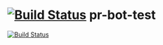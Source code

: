 [![Build Status](https://travis-ci.org/oroce/pr-bot-test.svg)](https://travis-ci.org/oroce/pr-bot-test)
pr-bot-test
====
[![Build Status](https://travis-ci.org/oroce/pr-bot-test.svg)](https://travis-ci.org/oroce/pr-bot-test)
